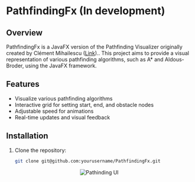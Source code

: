 # PathfindingFx (In development)

## Overview
PathfindingFx is a JavaFX version of the Pathfinding Visualizer originally created by Clément Mihailescu ([Link](https://clementmihailescu.github.io/Pathfinding-Visualizer/#)).. This project aims to provide a visual representation of various pathfinding algorithms, such as A* and Aldous-Broder, using the JavaFX framework.

## Features
- Visualize various pathfinding algorithms
- Interactive grid for setting start, end, and obstacle nodes
- Adjustable speed for animations
- Real-time updates and visual feedback

## Installation
1. Clone the repository:
   ```sh
   git clone git@github.com:yourusername/PathfindingFx.git

<p align="center">
  <img src="https://drive.google.com/uc?export=view&id=1fguyuk6Ds-Lo9orGZcleSof0h1n8-Oxl" alt="Pathinding UI" />
</p>
